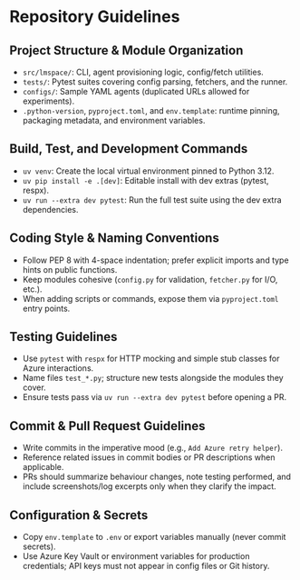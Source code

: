 # Repository Guidelines

## Project Structure & Module Organization
- `src/lmspace/`: CLI, agent provisioning logic, config/fetch utilities.
- `tests/`: Pytest suites covering config parsing, fetchers, and the runner.
- `configs/`: Sample YAML agents (duplicated URLs allowed for experiments).
- `.python-version`, `pyproject.toml`, and `env.template`: runtime pinning, packaging metadata, and environment variables.

## Build, Test, and Development Commands
- `uv venv`: Create the local virtual environment pinned to Python 3.12.
- `uv pip install -e .[dev]`: Editable install with dev extras (pytest, respx).
- `uv run --extra dev pytest`: Run the full test suite using the dev extra dependencies.

## Coding Style & Naming Conventions
- Follow PEP 8 with 4-space indentation; prefer explicit imports and type hints on public functions.
- Keep modules cohesive (`config.py` for validation, `fetcher.py` for I/O, etc.).
- When adding scripts or commands, expose them via `pyproject.toml` entry points.

## Testing Guidelines
- Use `pytest` with `respx` for HTTP mocking and simple stub classes for Azure interactions.
- Name files `test_*.py`; structure new tests alongside the modules they cover.
- Ensure tests pass via `uv run --extra dev pytest` before opening a PR.

## Commit & Pull Request Guidelines
- Write commits in the imperative mood (e.g., `Add Azure retry helper`).
- Reference related issues in commit bodies or PR descriptions when applicable.
- PRs should summarize behaviour changes, note testing performed, and include screenshots/log excerpts only when they clarify the impact.

## Configuration & Secrets
- Copy `env.template` to `.env` or export variables manually (never commit secrets).
- Use Azure Key Vault or environment variables for production credentials; API keys must not appear in config files or Git history.
